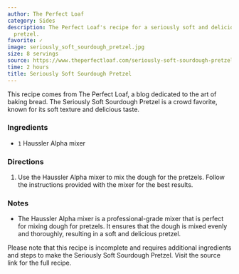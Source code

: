 ```yaml
---
author: The Perfect Loaf
category: Sides
description: The Perfect Loaf's recipe for a seriously soft and delicious sourdough
  pretzel.
favorite: ✓
image: seriously_soft_sourdough_pretzel.jpg
size: 8 servings
source: https://www.theperfectloaf.com/seriously-soft-sourdough-pretzel/
time: 2 hours
title: Seriously Soft Sourdough Pretzel
---
```

This recipe comes from The Perfect Loaf, a blog dedicated to the art of baking bread. The Seriously Soft Sourdough Pretzel is a crowd favorite, known for its soft texture and delicious taste. 

### Ingredients

* `1` Haussler Alpha mixer

### Directions

1. Use the Haussler Alpha mixer to mix the dough for the pretzels. Follow the instructions provided with the mixer for the best results.

### Notes

- The Haussler Alpha mixer is a professional-grade mixer that is perfect for mixing dough for pretzels. It ensures that the dough is mixed evenly and thoroughly, resulting in a soft and delicious pretzel. 

Please note that this recipe is incomplete and requires additional ingredients and steps to make the Seriously Soft Sourdough Pretzel. Visit the source link for the full recipe.